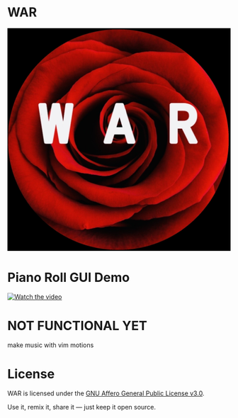 # WAR

![WAR](/assets/images/WAR-over-rose-circle-white.jpg)

# Piano Roll GUI Demo

[![Watch the video](https://img.youtube.com/vi/b7Bf17YH_uQ/0.jpg)](https://youtu.be/b7Bf17YH_uQ)

# NOT FUNCTIONAL YET

make music with vim motions

# License

WAR is licensed under the [GNU Affero General Public License v3.0](https://www.gnu.org/licenses/agpl-3.0.html).

Use it, remix it, share it — just keep it open source.
